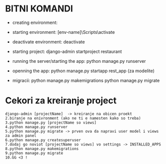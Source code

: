 # BITNI KOMANDI

- creating environment: 

- starting environment: [env-name]\Scripts\activate   

- deactivate environment: deactivate

- starting project: django-admin startproject restaurant

- running the server/starting the app: python manage.py runserver

- openning the app: python manage.py startapp rest_app (za modelite)

- migracii: python manage.py makemigrations
	  python manage.py migrate

# Cekori za kreiranje project
	django-admin [projectName]  -> kreiranje na obicen proekt
	2.biranje na enivronment (ako ne ti e namesten kako so treba)
	3.python manage.py [projectName so views]
	4.python manage.py runserver
	5.python manage.py migrate -> prven ova da napravi user model i views za admin panel
	6.python manage.py createsuperuser
	7.dodaj go noviot [projectName so views] vo settings -> INSTALLED_APPS
	8.python manage.py makemigrations 
	9.python manage.py migrate
	10.GG <3 !
